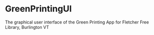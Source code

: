GreenPrintingUI
===============

The graphical user interface of the Green Printing App for Fletcher Free Library, Burlington VT
